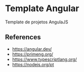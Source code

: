 # Template Angular

Template de projetos AngulaJS

## References

- https://angular.dev/
- https://primeng.org/
- https://www.typescriptlang.org/
- https://nodejs.org/pt